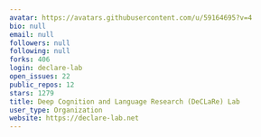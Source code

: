```yaml
---
avatar: https://avatars.githubusercontent.com/u/59164695?v=4
bio: null
email: null
followers: null
following: null
forks: 406
login: declare-lab
open_issues: 22
public_repos: 12
stars: 1279
title: Deep Cognition and Language Research (DeCLaRe) Lab
user_type: Organization
website: https://declare-lab.net
---
```

